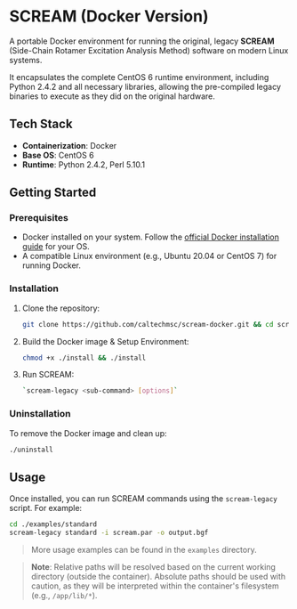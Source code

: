 # SCREAM (Docker Version)

A portable Docker environment for running the original, legacy **SCREAM** (Side-Chain Rotamer Excitation Analysis Method) software on modern Linux systems.

It encapsulates the complete CentOS 6 runtime environment, including Python 2.4.2 and all necessary libraries, allowing the pre-compiled legacy binaries to execute as they did on the original hardware.

## Tech Stack

- **Containerization**: Docker
- **Base OS**: CentOS 6
- **Runtime**: Python 2.4.2, Perl 5.10.1

## Getting Started

### Prerequisites

- Docker installed on your system. Follow the [official Docker installation guide](https://docs.docker.com/get-docker/) for your OS.
- A compatible Linux environment (e.g., Ubuntu 20.04 or CentOS 7) for running Docker.

### Installation

1. Clone the repository:

   ```bash
   git clone https://github.com/caltechmsc/scream-docker.git && cd scream-docker
   ```

2. Build the Docker image & Setup Environment:

   ```bash
   chmod +x ./install && ./install
   ```

3. Run SCREAM:

   ```bash
   `scream-legacy <sub-command> [options]`
   ```

### Uninstallation

To remove the Docker image and clean up:

```bash
./uninstall
```

## Usage

Once installed, you can run SCREAM commands using the `scream-legacy` script. For example:

```bash
cd ./examples/standard
scream-legacy standard -i scream.par -o output.bgf
```

> More usage examples can be found in the `examples` directory.

> **Note**: Relative paths will be resolved based on the current working directory (outside the container). Absolute paths should be used with caution, as they will be interpreted within the container's filesystem (e.g., `/app/lib/*`).
